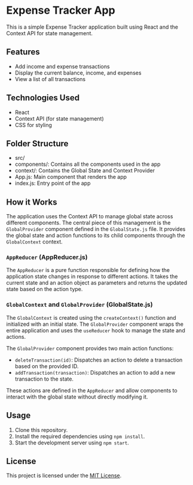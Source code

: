 # Expense Tracker App

This is a simple Expense Tracker application built using React and the Context API for state management.

## Features

- Add income and expense transactions
- Display the current balance, income, and expenses
- View a list of all transactions

## Technologies Used
* React
* Context API (for state management)
* CSS for styling

## Folder Structure
* src/
* components/: Contains all the components used in the app
* context/: Contains the Global State and Context Provider
* App.js: Main component that renders the app
* index.js: Entry point of the app

## How it Works

The application uses the Context API to manage global state across different components. The central piece of this management is the `GlobalProvider` component defined in the `GlobalState.js` file. It provides the global state and action functions to its child components through the `GlobalContext` context.

### `AppReducer` (AppReducer.js)

The `AppReducer` is a pure function responsible for defining how the application state changes in response to different actions. It takes the current state and an action object as parameters and returns the updated state based on the action type.

### `GlobalContext` and `GlobalProvider` (GlobalState.js)

The `GlobalContext` is created using the `createContext()` function and initialized with an initial state. The `GlobalProvider` component wraps the entire application and uses the `useReducer` hook to manage the state and actions.

The `GlobalProvider` component provides two main action functions:

- `deleteTransaction(id)`: Dispatches an action to delete a transaction based on the provided ID.
- `addTransaction(transaction)`: Dispatches an action to add a new transaction to the state.

These actions are defined in the `AppReducer` and allow components to interact with the global state without directly modifying it.

## Usage

1. Clone this repository.
2. Install the required dependencies using `npm install`.
3. Start the development server using `npm start`.

## License

This project is licensed under the [MIT License](LICENSE).
